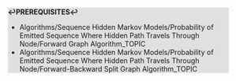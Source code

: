 <div style="margin:2em; background-color: #e0e0e0;">

<strong>↩PREREQUISITES↩</strong>

 * Algorithms/Sequence Hidden Markov Models/Probability of Emitted Sequence Where Hidden Path Travels Through Node/Forward Graph Algorithm_TOPIC
 * Algorithms/Sequence Hidden Markov Models/Probability of Emitted Sequence Where Hidden Path Travels Through Node/Forward-Backward Split Graph Algorithm_TOPIC

</div>

